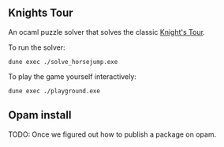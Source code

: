 Knights Tour
------------

An ocaml puzzle solver that solves the classic [Knight's Tour](https://en.wikipedia.org/wiki/Knight%27s_tour).

To run the solver:

```
dune exec ./solve_horsejump.exe
```

To play the game yourself interactively:

```
dune exec ./playground.exe
```

## Opam install

TODO: Once we figured out how to publish a package on opam.